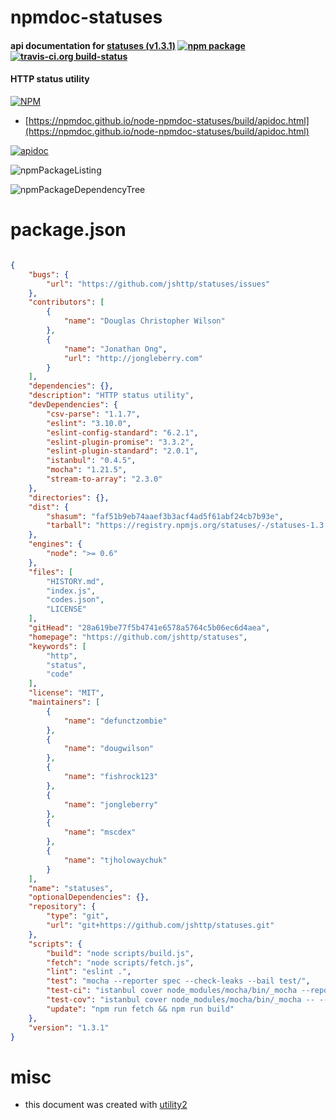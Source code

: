 # npmdoc-statuses

#### api documentation for  [statuses (v1.3.1)](https://github.com/jshttp/statuses)  [![npm package](https://img.shields.io/npm/v/npmdoc-statuses.svg?style=flat-square)](https://www.npmjs.org/package/npmdoc-statuses) [![travis-ci.org build-status](https://api.travis-ci.org/npmdoc/node-npmdoc-statuses.svg)](https://travis-ci.org/npmdoc/node-npmdoc-statuses)

#### HTTP status utility

[![NPM](https://nodei.co/npm/statuses.png?downloads=true&downloadRank=true&stars=true)](https://www.npmjs.com/package/statuses)

- [https://npmdoc.github.io/node-npmdoc-statuses/build/apidoc.html](https://npmdoc.github.io/node-npmdoc-statuses/build/apidoc.html)

[![apidoc](https://npmdoc.github.io/node-npmdoc-statuses/build/screenCapture.buildCi.browser.%252Ftmp%252Fbuild%252Fapidoc.html.png)](https://npmdoc.github.io/node-npmdoc-statuses/build/apidoc.html)

![npmPackageListing](https://npmdoc.github.io/node-npmdoc-statuses/build/screenCapture.npmPackageListing.svg)

![npmPackageDependencyTree](https://npmdoc.github.io/node-npmdoc-statuses/build/screenCapture.npmPackageDependencyTree.svg)



# package.json

```json

{
    "bugs": {
        "url": "https://github.com/jshttp/statuses/issues"
    },
    "contributors": [
        {
            "name": "Douglas Christopher Wilson"
        },
        {
            "name": "Jonathan Ong",
            "url": "http://jongleberry.com"
        }
    ],
    "dependencies": {},
    "description": "HTTP status utility",
    "devDependencies": {
        "csv-parse": "1.1.7",
        "eslint": "3.10.0",
        "eslint-config-standard": "6.2.1",
        "eslint-plugin-promise": "3.3.2",
        "eslint-plugin-standard": "2.0.1",
        "istanbul": "0.4.5",
        "mocha": "1.21.5",
        "stream-to-array": "2.3.0"
    },
    "directories": {},
    "dist": {
        "shasum": "faf51b9eb74aaef3b3acf4ad5f61abf24cb7b93e",
        "tarball": "https://registry.npmjs.org/statuses/-/statuses-1.3.1.tgz"
    },
    "engines": {
        "node": ">= 0.6"
    },
    "files": [
        "HISTORY.md",
        "index.js",
        "codes.json",
        "LICENSE"
    ],
    "gitHead": "28a619be77f5b4741e6578a5764c5b06ec6d4aea",
    "homepage": "https://github.com/jshttp/statuses",
    "keywords": [
        "http",
        "status",
        "code"
    ],
    "license": "MIT",
    "maintainers": [
        {
            "name": "defunctzombie"
        },
        {
            "name": "dougwilson"
        },
        {
            "name": "fishrock123"
        },
        {
            "name": "jongleberry"
        },
        {
            "name": "mscdex"
        },
        {
            "name": "tjholowaychuk"
        }
    ],
    "name": "statuses",
    "optionalDependencies": {},
    "repository": {
        "type": "git",
        "url": "git+https://github.com/jshttp/statuses.git"
    },
    "scripts": {
        "build": "node scripts/build.js",
        "fetch": "node scripts/fetch.js",
        "lint": "eslint .",
        "test": "mocha --reporter spec --check-leaks --bail test/",
        "test-ci": "istanbul cover node_modules/mocha/bin/_mocha --report lcovonly -- --reporter spec --check-leaks test/",
        "test-cov": "istanbul cover node_modules/mocha/bin/_mocha -- --reporter dot --check-leaks test/",
        "update": "npm run fetch && npm run build"
    },
    "version": "1.3.1"
}
```



# misc
- this document was created with [utility2](https://github.com/kaizhu256/node-utility2)
